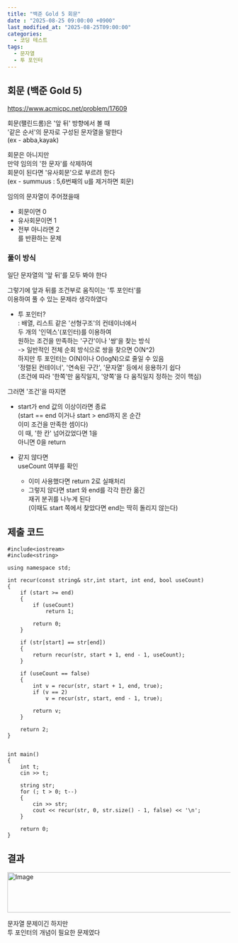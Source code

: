 ```yaml
---
title: "백준 Gold 5 회문"
date : "2025-08-25 09:00:00 +0900"
last_modified_at: "2025-08-25T09:00:00"
categories:
  - 코딩 테스트
tags:
  - 문자열
  - 투 포인터
---
```


## 회문 (백준 Gold 5)
<https://www.acmicpc.net/problem/17609><br>

회문(팰린드롬)은 '앞 뒤' 방향에서 볼 때<br>
'같은 순서'의 문자로 구성된 문자열을 말한다<br>
(ex - abba,kayak)<br>

회문은 아니지만<br>
만약 임의의 '한 문자'를 삭제하여<br>
회문이 된다면 '유사회문'으로 부르려 한다<br>
(ex - summuus : 5,6번째의 u를 제거하면 회문)<br>

임의의 문자열이 주어졌을때<br>
- 회문이면 0<br>
- 유사회문이면 1<br>
- 전부 아니라면 2<br>
를 반환하는 문제<br>

### 풀이 방식

일단 문자열의 '앞 뒤'를 모두 봐야 한다<br>

그렇기에 앞과 뒤를 조건부로 움직이는 '투 포인터'를<br>
이용하여 풀 수 있는 문제라 생각하였다<br>

- 투 포인터?<br>
  : 배열, 리스트 같은 '선형구조'의 컨테이너에서<br>
    두 개의 '인덱스'(포인터)를 이용하여<br>
	원하는 조건을 만족하는 '구간'이나 '쌍'을 찾는 방식<br>
	-> 일반적인 전체 순회 방식으로 쌍을 찾으면 O(N^2)<br>
	   하지만 투 포인터는 O(N)이나 O(logN)으로 줄일 수 있음<br>
    '정렬된 컨테이너', '연속된 구간', '문자열' 등에서 응용하기 쉽다<br>
	(조건에 따라 '한쪽'만 움직일지, '양쪽'을 다 움직일지 정하는 것이 핵심)<br>

그러면 '조건'을 따지면<br>

- start가 end 값의 이상이라면 종료<br>
  (start == end 이거나 start > end까지 온 순간<br>
  이미 조건을 만족한 셈이다)<br>
  이 때, '한 칸' 넘어갔었다면 1을<br>
  아니면 0을 return

- 같지 않다면<br>
  useCount 여부를 확인<br>
  - 이미 사용했다면 return 2로 실패처리<br>
  - 그렇지 않다면 start 와 end를 각각 한칸 옮긴<br>
    재귀 분귀를 나누게 된다<br>
	(이때도 start 쪽에서 찾았다면 end는 딱히 돌리지 않는다)<br>

## 제출 코드

```
#include<iostream>
#include<string>

using namespace std;

int recur(const string& str,int start, int end, bool useCount)
{
	if (start >= end)
	{
		if (useCount)
			return 1;
		
		return 0;
	}

	if (str[start] == str[end])
	{
		return recur(str, start + 1, end - 1, useCount);
	}

	if (useCount == false)
	{
		int v = recur(str, start + 1, end, true);
		if (v == 2)
			v = recur(str, start, end - 1, true);

		return v;
	}

	return 2;
}


int main()
{
	int t;
	cin >> t;

	string str;
	for (; t > 0; t--)
	{
		cin >> str;
		cout << recur(str, 0, str.size() - 1, false) << '\n';
	}

	return 0;
}
```

## 결과
<img width="1151" height="91" alt="Image" src="https://github.com/user-attachments/assets/b9aa5bb4-b445-4a71-bc07-1774073d1c16" /><br>

문자열 문제이긴 하지만<br>
투 포인터의 개념이 필요한 문제였다<br>
